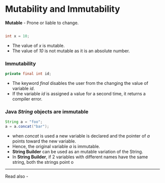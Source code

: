 # Mutability and Immutability

**Mutable** - Prone or liable to change.

```java

int x = 10;
```

- The value of *x* is mutable.
- The value of *10* is not mutable as it is an absolute number.


### Immutability

```java 
private final int id;
```

- The keyword *final* disables the user from the changing the value of variable *id*.
- If the variable *id* is assigned a value for a second time, it returns a compiler error.

### Java *String* objects are immutable

```java 
String a = "foo";
a = a.concat("bar");
```
- when *concat* is used a new variable is declared and the pointer of *a* points toward the new variable.
- Hence, the original variable *a* is immutable.
- **String Builder** can be used as an mutable variation of the String.
- In **String Builder**, if 2 variables with different names have the same string, both the strings point o



---
Read also - 